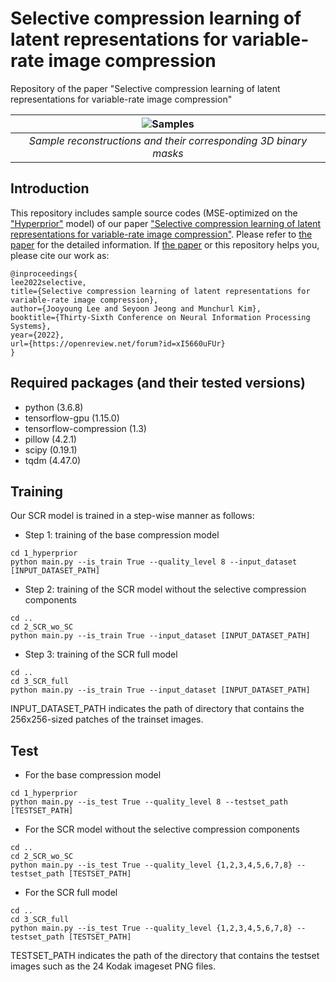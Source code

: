 # Selective compression learning of latent representations for variable-rate image compression
Repository of the paper "Selective compression learning of latent representations for variable-rate image compression"

| ![Samples](./Kodim15_animation.gif) |
|:--:|
| *Sample reconstructions and their corresponding 3D binary masks* |

## Introduction

This repository includes sample source codes (MSE-optimized on the ["Hyperprior"](https://arxiv.org/abs/1802.01436) model) of our paper ["Selective compression learning of latent representations for variable-rate image compression"](https://openreview.net/forum?id=xI5660uFUr). Please refer to [the paper](https://openreview.net/forum?id=xI5660uFUr) for the detailed information. If  [the paper](https://openreview.net/forum?id=xI5660uFUr) or this repository helps you, please cite our work as:

~~~
@inproceedings{
lee2022selective,
title={Selective compression learning of latent representations for variable-rate image compression},
author={Jooyoung Lee and Seyoon Jeong and Munchurl Kim},
booktitle={Thirty-Sixth Conference on Neural Information Processing Systems},
year={2022},
url={https://openreview.net/forum?id=xI5660uFUr}
}
~~~

## Required packages (and their tested versions)
* python (3.6.8)
* tensorflow-gpu (1.15.0)
* tensorflow-compression (1.3)
* pillow (4.2.1)
* scipy (0.19.1)
* tqdm (4.47.0)

## Training
Our SCR model is trained in a step-wise manner as follows:
* Step 1: training of the base compression model
~~~
cd 1_hyperprior
python main.py --is_train True --quality_level 8 --input_dataset [INPUT_DATASET_PATH]
~~~

* Step 2: training of the SCR model without the selective compression components
~~~
cd ..
cd 2_SCR_wo_SC
python main.py --is_train True --input_dataset [INPUT_DATASET_PATH]
~~~

* Step 3: training of the SCR full model
~~~
cd ..
cd 3_SCR_full
python main.py --is_train True --input_dataset [INPUT_DATASET_PATH]
~~~

INPUT_DATASET_PATH indicates the path of directory that contains the 256x256-sized patches of the trainset images.

## Test
* For the base compression model
~~~
cd 1_hyperprior
python main.py --is_test True --quality_level 8 --testset_path [TESTSET_PATH]
~~~

* For the SCR model without the selective compression components
~~~
cd ..
cd 2_SCR_wo_SC
python main.py --is_test True --quality_level {1,2,3,4,5,6,7,8} --testset_path [TESTSET_PATH]
~~~

* For the SCR full model
~~~
cd ..
cd 3_SCR_full
python main.py --is_test True --quality_level {1,2,3,4,5,6,7,8} --testset_path [TESTSET_PATH]
~~~

TESTSET_PATH indicates the path of the directory that contains the testset images such as the 24 Kodak imageset PNG files.
